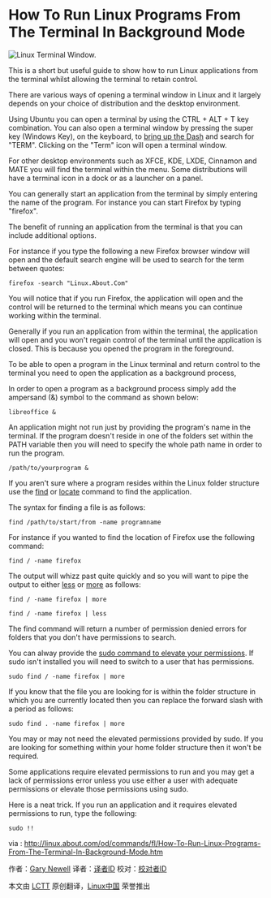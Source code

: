 How To Run Linux Programs From The Terminal In Background Mode
========================================================================

![Linux Terminal Window.](http://f.tqn.com/y/linux/1/W/r/G/1/terminal.JPG)

This is a short but useful guide to show how to run Linux applications from the terminal whilst allowing the terminal to retain control.

There are various ways of opening a terminal window in Linux and it largely depends on your choice of distribution and the desktop environment.

Using Ubuntu you can open a terminal by using the CTRL + ALT + T key combination. You can also open a terminal window by pressing the super key (Windows Key), on the keyboard, to [bring up the Dash][1] and search for "TERM". Clicking on the "Term" icon will open a terminal window.

For other desktop environments such as XFCE, KDE, LXDE, Cinnamon and MATE you will find the terminal within the menu. Some distributions will have a terminal icon in a dock or as a launcher on a panel.

You can generally start an application from the terminal by simply entering the name of the program. For instance you can start Firefox by typing "firefox".

The benefit of running an application from the terminal is that you can include additional options.

For instance if you type the following a new Firefox browser window will open and the default search engine will be used to search for the term between quotes:

	firefox -search "Linux.About.Com"

You will notice that if you run Firefox, the application will open and the control will be returned to the terminal which means you can continue working within the terminal.

Generally if you run an application from within the terminal, the application will open and you won't regain control of the terminal until the application is closed. This is because you opened the program in the foreground.

To be able to open a program in the Linux terminal and return control to the terminal you need to open the application as a background process,

In order to open a program as a background process simply add the ampersand (&) symbol to the command as shown below:

	libreoffice &

An application might not run just by providing the program's name in the terminal. If the program doesn't reside in one of the folders set within the PATH variable then you will need to specify the whole path name in order to run the program.

	/path/to/yourprogram &

If you aren't sure where a program resides within the Linux folder structure use the [find][2] or [locate][3] command to find the application.

The syntax for finding a file is as follows:

	find /path/to/start/from -name programname

For instance if you wanted to find the location of Firefox use the following command:

	find / -name firefox

The output will whizz past quite quickly and so you will want to pipe the output to either [less][4] or [more][5] as follows:

	find / -name firefox | more

	find / -name firefox | less

The find command will return a number of permission denied errors for folders that you don't have permissions to search.

You can alway provide the [sudo command to elevate your permissions][6]. If sudo isn't installed you will need to switch to a user that has permissions.

	sudo find / -name firefox | more

If you know that the file you are looking for is within the folder structure in which you are currently located then you can replace the forward slash with a period as follows:

	sudo find . -name firefox | more

You may or may not need the elevated permissions provided by sudo. If you are looking for something within your home folder structure then it won't be required.

Some applications require elevated permissions to run and you may get a lack of permissions error unless you use either a user with adequate permissions or elevate those permissions using sudo.

Here is a neat trick. If you run an application and it requires elevated permissions to run, type the following:

	sudo !!


via : http://linux.about.com/od/commands/fl/How-To-Run-Linux-Programs-From-The-Terminal-In-Background-Mode.htm

作者：[Gary Newell][a]
译者：[译者ID](https://github.com/译者ID)
校对：[校对者ID](https://github.com/校对者ID)

本文由 [LCTT](https://github.com/LCTT/TranslateProject) 原创翻译，[Linux中国](http://linux.cn/) 荣誉推出

[a]:http://linux.about.com/bio/Gary-Newell-132058.htm
[1]:http://linux.about.com/od/howtos/fl/Learn-Ubuntu-The-Unity-Dash.htm
[2]:http://linux.about.com/od/commands/l/blcmdl1_find.htm
[3]:http://linux.about.com/od/commands/l/blcmdl1_locate.htm
[4]:http://linux.about.com/library/cmd/blcmdl1_less.htm
[5]:http://linux.about.com/library/cmd/blcmdl1_more.htm
[6]:http://linux.about.com/od/commands/l/blcmdl8_sudo.htm
